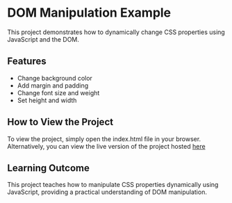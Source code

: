 # DOM Manipulation Example

This project demonstrates how to dynamically change CSS properties using JavaScript and the DOM.


## Features

- Change background color
- Add margin and padding
- Change font size and weight
- Set height and width

## How to View the Project

To view the project, simply open the index.html file in your browser. Alternatively, you can view the live version of the project hosted [here](https://dom-manupulation-project.netlify.app/)

## Learning Outcome

This project teaches how to manipulate CSS properties dynamically using JavaScript, providing a practical understanding of DOM manipulation.
